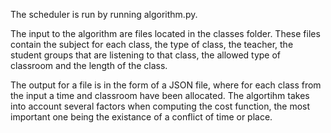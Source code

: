 The scheduler is run by running algorithm.py. 

The input to the algorithm are files located in the classes folder. These files contain the subject for each class, the type of class, the teacher, the student groups that are listening to that class, the allowed type of classroom and the length of the class.

The output for a file is in the form of a JSON file, where for each class from the input a time and classroom have been allocated. The algortihm takes into account several factors when computing the cost function, the most important one being the existance of a conflict of time or place.
